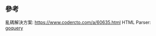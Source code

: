 ## 參考
亂碼解決方案: https://www.codercto.com/a/60635.html
HTML Parser: [goquery](https://github.com/PuerkitoBio/goquery)